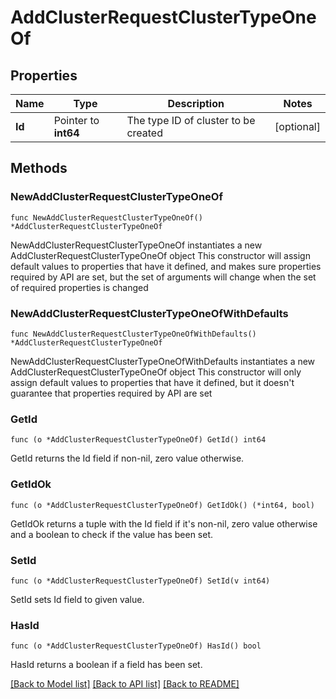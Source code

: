 # AddClusterRequestClusterTypeOneOf

## Properties

Name | Type | Description | Notes
------------ | ------------- | ------------- | -------------
**Id** | Pointer to **int64** | The type ID of cluster to be created | [optional] 

## Methods

### NewAddClusterRequestClusterTypeOneOf

`func NewAddClusterRequestClusterTypeOneOf() *AddClusterRequestClusterTypeOneOf`

NewAddClusterRequestClusterTypeOneOf instantiates a new AddClusterRequestClusterTypeOneOf object
This constructor will assign default values to properties that have it defined,
and makes sure properties required by API are set, but the set of arguments
will change when the set of required properties is changed

### NewAddClusterRequestClusterTypeOneOfWithDefaults

`func NewAddClusterRequestClusterTypeOneOfWithDefaults() *AddClusterRequestClusterTypeOneOf`

NewAddClusterRequestClusterTypeOneOfWithDefaults instantiates a new AddClusterRequestClusterTypeOneOf object
This constructor will only assign default values to properties that have it defined,
but it doesn't guarantee that properties required by API are set

### GetId

`func (o *AddClusterRequestClusterTypeOneOf) GetId() int64`

GetId returns the Id field if non-nil, zero value otherwise.

### GetIdOk

`func (o *AddClusterRequestClusterTypeOneOf) GetIdOk() (*int64, bool)`

GetIdOk returns a tuple with the Id field if it's non-nil, zero value otherwise
and a boolean to check if the value has been set.

### SetId

`func (o *AddClusterRequestClusterTypeOneOf) SetId(v int64)`

SetId sets Id field to given value.

### HasId

`func (o *AddClusterRequestClusterTypeOneOf) HasId() bool`

HasId returns a boolean if a field has been set.


[[Back to Model list]](../README.md#documentation-for-models) [[Back to API list]](../README.md#documentation-for-api-endpoints) [[Back to README]](../README.md)


